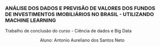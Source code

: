 ### ANÁLISE DOS DADOS E PREVISÃO DE VALORES DOS FUNDOS DE INVESTIMENTOS IMOBILIÁRIOS NO BRASIL - UTILIZANDO MACHINE LEARNING

Trabalho de conclusão do curso - Ciência de dados e Big Data

<center> Aluno: Antonio Aureliano dos Santos Neto </center>

